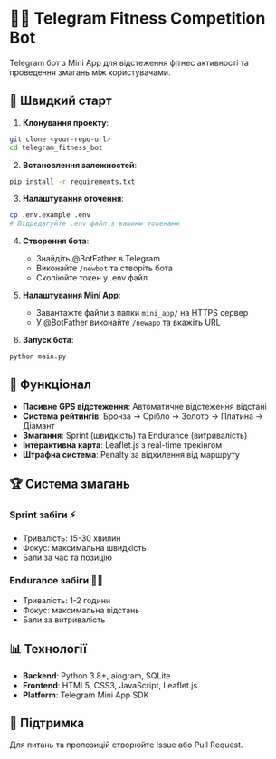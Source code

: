 # 🏃‍♂️ Telegram Fitness Competition Bot

Telegram бот з Mini App для відстеження фітнес активності та проведення змагань між користувачами.

## 🚀 Швидкий старт

1. **Клонування проекту**:
```bash
git clone <your-repo-url>
cd telegram_fitness_bot
```

2. **Встановлення залежностей**:
```bash
pip install -r requirements.txt
```

3. **Налаштування оточення**:
```bash
cp .env.example .env
# Відредагуйте .env файл з вашими токенами
```

4. **Створення бота**:
   - Знайдіть @BotFather в Telegram
   - Виконайте `/newbot` та створіть бота
   - Скопіюйте токен у .env файл

5. **Налаштування Mini App**:
   - Завантажте файли з папки `mini_app/` на HTTPS сервер
   - У @BotFather виконайте `/newapp` та вкажіть URL

6. **Запуск бота**:
```bash
python main.py
```

## 📱 Функціонал

- **Пасивне GPS відстеження**: Автоматичне відстеження відстані
- **Система рейтингів**: Бронза → Срібло → Золото → Платина → Діамант
- **Змагання**: Sprint (швидкість) та Endurance (витривалість)
- **Інтерактивна карта**: Leaflet.js з real-time трекінгом
- **Штрафна система**: Penalty за відхилення від маршруту

## 🏆 Система змагань

### Sprint забіги ⚡
- Тривалість: 15-30 хвилин
- Фокус: максимальна швидкість
- Бали за час та позицію

### Endurance забіги 🏃‍♂️
- Тривалість: 1-2 години  
- Фокус: максимальна відстань
- Бали за витривалість

## 📊 Технології

- **Backend**: Python 3.8+, aiogram, SQLite
- **Frontend**: HTML5, CSS3, JavaScript, Leaflet.js
- **Platform**: Telegram Mini App SDK

## 🤝 Підтримка

Для питань та пропозицій створюйте Issue або Pull Request.
